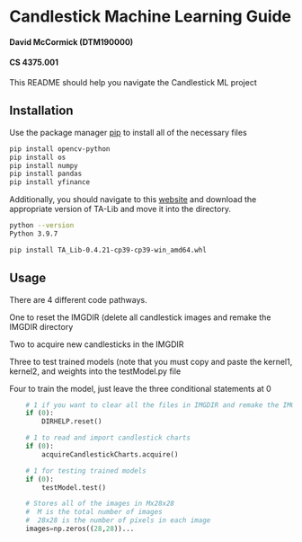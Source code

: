 # Candlestick Machine Learning Guide
#### David McCormick (DTM190000)
#### CS 4375.001
This README should help you navigate the Candlestick ML project

## Installation

Use the package manager [pip](https://pip.pypa.io/en/stable/) to install all of the necessary files

```bash
pip install opencv-python
pip install os
pip install numpy
pip install pandas
pip install yfinance
```
Additionally, you should navigate to this [website](https://www.lfd.uci.edu/~gohlke/pythonlibs/#ta-lib) and download the appropriate version of TA-Lib and move it into the directory.
```bash
python --version
Python 3.9.7

pip install TA_Lib-0.4.21-cp39-cp39-win_amd64.whl
```
## Usage

There are 4 different code pathways.

One to reset the IMGDIR (delete all candlestick images and remake the IMGDIR directory

Two to acquire new candlesticks in the IMGDIR

Three to test trained models (note that you must copy and paste the kernel1, kernel2, and weights
into the testModel.py file

Four to train the model, just leave the three conditional statements at 0

```python
    # 1 if you want to clear all the files in IMGDIR and remake the IMGDIR
    if (0):
        DIRHELP.reset()

    # 1 to read and import candlestick charts
    if (0):
        acquireCandlestickCharts.acquire()

    # 1 for testing trained models
    if (0):
        testModel.test()

    # Stores all of the images in Mx28x28
    #  M is the total number of images
    #  28x28 is the number of pixels in each image
    images=np.zeros((28,28))...
```
